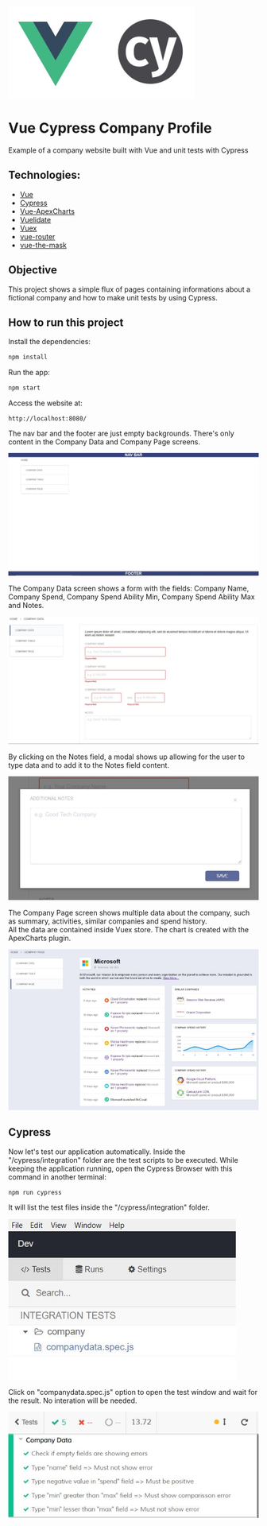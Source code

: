![titulo](/docs/titulo.JPG)

# Vue Cypress Company Profile

Example of a company website built with Vue and unit tests with Cypress

## Technologies:

- [Vue](https://vuejs.org/)
- [Cypress](https://www.cypress.io/)
- [Vue-ApexCharts](https://apexcharts.com/docs/vue-charts/)
- [Vuelidate](https://github.com/vuelidate/vuelidate)
- [Vuex](https://vuex.vuejs.org/)
- [vue-router](https://router.vuejs.org/)
- [vue-the-mask](https://github.com/vuejs-tips/vue-the-mask)

## Objective

This project shows a simple flux of pages containing informations about a fictional company and how to make unit tests by using Cypress.

## How to run this project

Install the dependencies:

```bash
npm install
```

Run the app:

```bash
npm start
```

Access the website at:

```batch
http://localhost:8080/
```

The nav bar and the footer are just empty backgrounds. There's only content in the Company Data and Company Page screens.

![vue01](/docs/vue01.JPG)

The Company Data screen shows a form with the fields: Company Name, Company Spend, Company Spend Ability Min, Company Spend Ability Max and Notes.

![vue02](/docs/vue02.JPG)

By clicking on the Notes field, a modal shows up allowing for the user to type data and to add it to the Notes field content.

![vue03](/docs/vue03.JPG)

The Company Page screen shows multiple data about the company, such as summary, activities, similar companies and spend history.  
All the data are contained inside Vuex store. The chart is created with the ApexCharts plugin.

![vue04](/docs/vue04.JPG)

## Cypress

Now let's test our application automatically.
Inside the "/cypress/integration" folder are the test scripts to be executed.
While keeping the application running, open the Cypress Browser with this command in another terminal:

```batch
npm run cypress
```

It will list the test files inside the "/cypress/integration" folder.

![cypress01](/docs/cypress01.JPG)

Click on "companydata.spec.js" option to open the test window and wait for the result. No interation will be needed.

![cypress02](/docs/cypress02.JPG)